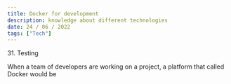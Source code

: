 ```yaml
---
title: Docker for development
description: knowledge about different technologies
date: 24 / 06 / 2022
tags: ["Tech"]
---
```


<p>31. Testing</p>

<p> 
When a team of developers are working on a project, a platform that called Docker would be 
</p>


<img src="/Blog/20220623-1.png" alt="">
<img src="/Blog/20220623-2.png" alt="">
